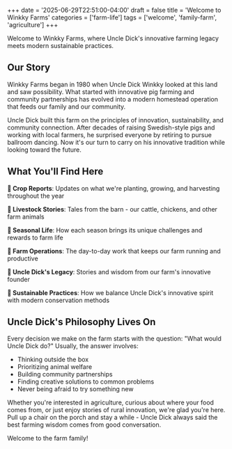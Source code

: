 +++
date = '2025-06-29T22:51:00-04:00'
draft = false
title = 'Welcome to Winkky Farms'
categories = ['farm-life']
tags = ['welcome', 'family-farm', 'agriculture']
+++

Welcome to Winkky Farms, where Uncle Dick's innovative farming legacy meets modern sustainable practices.

## Our Story

Winkky Farms began in 1980 when Uncle Dick Winkky looked at this land and saw possibility. What started with innovative pig farming and community partnerships has evolved into a modern homestead operation that feeds our family and our community.

Uncle Dick built this farm on the principles of innovation, sustainability, and community connection. After decades of raising Swedish-style pigs and working with local farmers, he surprised everyone by retiring to pursue ballroom dancing. Now it's our turn to carry on his innovative tradition while looking toward the future.

## What You'll Find Here

**🌾 Crop Reports**: Updates on what we're planting, growing, and harvesting throughout the year

**🐄 Livestock Stories**: Tales from the barn - our cattle, chickens, and other farm animals

**🌅 Seasonal Life**: How each season brings its unique challenges and rewards to farm life

**🚜 Farm Operations**: The day-to-day work that keeps our farm running and productive

**🕺 Uncle Dick's Legacy**: Stories and wisdom from our farm's innovative founder

**🌱 Sustainable Practices**: How we balance Uncle Dick's innovative spirit with modern conservation methods

## Uncle Dick's Philosophy Lives On

Every decision we make on the farm starts with the question: "What would Uncle Dick do?" Usually, the answer involves:
- Thinking outside the box
- Prioritizing animal welfare
- Building community partnerships
- Finding creative solutions to common problems
- Never being afraid to try something new

Whether you're interested in agriculture, curious about where your food comes from, or just enjoy stories of rural innovation, we're glad you're here. Pull up a chair on the porch and stay a while - Uncle Dick always said the best farming wisdom comes from good conversation.

Welcome to the farm family!